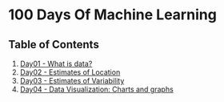 # **100 Days Of Machine Learning**

## **Table of Contents**
1. [Day01 - What is data?](https://github.com/nikendrashekhawat/100DaysOfML/blob/main/Day01.ipynb)
2. [Day02 - Estimates of Location](https://github.com/nikendrashekhawat/100DaysOfML/blob/main/Day02.ipynb)
3. [Day03 - Estimates of Variability](https://github.com/nikendrashekhawat/100DaysOfML/blob/main/Day03.ipynb)
4. [Day04 - Data Visualization: Charts and graphs](https://github.com/nikendrashekhawat/100DaysOfML/blob/main/Day04.ipynb)

